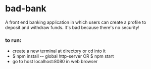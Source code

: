 # bad-bank
A front end banking application in which users can create a profile to deposit and withdraw funds.
It's bad because there's no security! 

###  to run:
- create a new terminal at directory or cd into it
- $ npm install -- global http-server OR $ npm start
- go to host localhost:8080 in web browser
